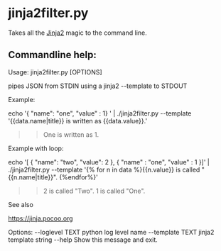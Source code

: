 <!-- Automatically generated from README.md.edit. Please edit that file -->

# jinja2filter.py

Takes all the [Jinja2](https://jinja.pocoo.org) magic to the command line.



## Commandline help:
<div data-cmdline="./jinja2filter.py --help">
Usage: jinja2filter.py [OPTIONS]

  pipes JSON from STDIN using a jinja2 --template to STDOUT

  Example:

  echo '{ "name": "one", "value" : 1} ' | ./jinja2filter.py --template
  '{{data.name|title}} is written as {{data.value}}.'

  >> One is written as 1.

  Example with loop:

  echo '[ { "name": "two",  "value": 2 }, { "name" : "one", "value" : 1 }]'
  |     ./jinja2filter.py --template '{% for n in data %}{{n.value}} is
  called "{{n.name|title}}". {%endfor%}'

  >> 2 is called "Two". 1 is called "One".

  See also

  https://jinja.pocoo.org

Options:
  --loglevel TEXT  python log level name
  --template TEXT  jinja2 template string
  --help           Show this message and exit.
</div>
